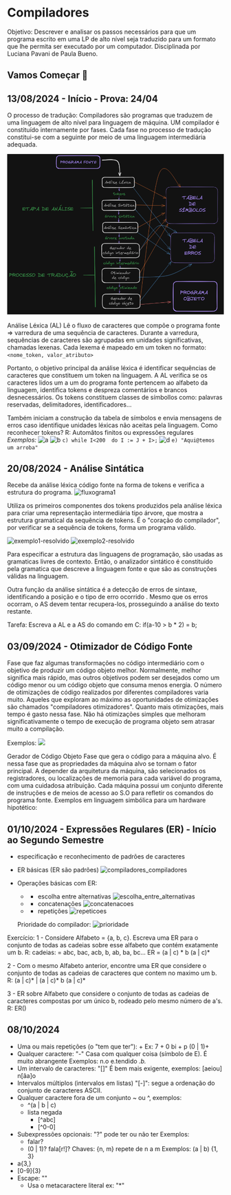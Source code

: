   # Compiladores
  Objetivo: Descrever e analisar os passos necessários para que um programa escrito em uma LP de alto nível seja traduzido para um formato que lhe permita ser executado por um computador.
  Disciplinada por Luciana Pavani de Paula Bueno.
  
  ## Vamos Começar 🚀  
  ## 13/08/2024 - Início - Prova: 24/04
  O processo de tradução:
  Compiladores são programas que traduzem de uma linguagem de alto nível para linguagem de máquina.
  UM compilador é constituído internamente por fases. Cada fase no processo de tradução constitui-se com a seguinte por meio de uma linguagem intermediária adequada.

  ![fluxograma](https://github.com/DevIago15/cco-facul/blob/main/6%20Semestre/Compiladores/img/fluxograma.png)

  Análise Léxica (AL)
  Lê o fluxo de caracteres que compõe o programa fonte => varredura de uma sequência de caracteres.
  Durante a varredura, sequências de caracteres são agrupadas em unidades significativas, chamadas lexenas. Cada lexema é mapeado em um token no formato:
  ```<nome_token, valor_atributo>```

  Portanto, o objetivo principal da análise léxica é identificar sequências de caracteres que constituem um token na linguagem.
  A AL verifica se os caracteres lidos um a um do programa fonte pertencem ao alfabeto da linguagem, identifica tokens e despreza comentários e brancos desnecessários.
  Os tokens constituem classes de símbollos como: palavras reservadas, delimitadores, identificadores...

  Também iniciam a construção da tabela de símbolos e envia mensagens de erros caso identifique unidades léxicas não aceitas pela linguagem.
  Como reconhecer tokens?
  R: Automâtos finitos ou expressões regulares
  *Exemplos:*
  ![a](https://github.com/DevIago15/cco-facul/blob/main/6%20Semestre/Compiladores/img/a.png)
  ![b](https://github.com/DevIago15/cco-facul/blob/main/6%20Semestre/Compiladores/img/b.png)
  ```c) while I<200  do I := J + I>;```
  ![d](https://github.com/DevIago15/cco-facul/blob/main/6%20Semestre/Compiladores/img/d.png)
  ```e) "Aqui@temos um arroba"```

  ## 20/08/2024 - Análise Sintática
  Recebe da análise léxica código fonte na forma de tokens e verifica a estrutura do programa.
  ![fluxograma1](https://github.com/DevIago15/cco-facul/blob/main/6%20Semestre/Compiladores/img/fluxo1.png)

  Utiliza os primeiros componentes dos tokens produzidos pela análise léxica para criar uma representação intermediária tipo árvore, que mostra a estrutura gramatical da sequência de tokens.
  É o "coração do compilador", por verificar se a sequência de tokens, forma um programa válido.

  ![exemplo1-resolvido](https://github.com/DevIago15/cco-facul/blob/main/6%20Semestre/Compiladores/img/exemplo1-resolvido.png)
  ![exemplo2-resolvido](https://github.com/DevIago15/cco-facul/blob/main/6%20Semestre/Compiladores/img/exemplo-2-resolvido.png)

  Para especificar a estrutura das linguagens de programação, são usadas as gramaticas livres de contexto. Então, o analizador sintático é constituido pela gramatica que descreve a linguagem fonte e que são as construções válidas na linguagem.

  Outra função da análise sintática é a detecção de erros de sintaxe, identificando a posição e o tipo de erro ocorrido . Mesmo que os erros ocorram,  o AS devem tentar recupera-los, prosseguindo a análise do texto restante.

  Tarefa: Escreva a AL e a AS do comando em C: if(a-10 > b * 2) = b;

  ## 03/09/2024 - Otimizador de Código Fonte
  Fase que faz algumas transformações no código intermediário com o objetivo de produzir um código objeto melhor. Normalmente, melhor significa mais rápido, mas outros objetivos podem ser desejados como um código menor ou um código objeto que consuma menos energia. O número de otimizações de código realizados por diferentes compiladores varia muito. Aqueles que exploram ao máximo as oportunidades de otimizações são chamados "compiladores otimizadores". Quanto mais otimizações, mais tempo é gasto nessa fase. Não há otimizações simples que melhoram significativamente o tempo de execução de programa objeto sem atrasar muito a compilação.

  Exemplos:
  ![](https://github.com/DevIago15/cco-facul/blob/main/6%20Semestre/Compiladores/img/pre-c.png)
  ![]()

  Gerador de Código Objeto
  Fase que gera o código para a máquina alvo. É nessa fase que as propriedades da máquina alvo se tornam o fator principal. A depender da arquitetura da máquina, são selecionados os registradores, ou localizações de memoria para cada variável do programa, com uma cuidadosa atribuição. Cada máquina possui um conjunto diferente de instruções e de meios de acesso ao S.O para refletir os comandos do programa fonte. Exemplos em linguagem simbólica para um hardware hipotético:
  ![]()
  ![]()

  ## 01/10/2024 - Expressões Regulares (ER) - Início ao Segundo Semestre
  - especificação e reconhecimento de padrões de caracteres
  - ER básicas (ER são padrões)
  ![compiladores_compiladores](https://github.com/DevIago15/cco-facul/blob/main/6%20Semestre/Compiladores/img/compiladores_compiladores.png)
  - Operações básicas com ER:
    - * escolha entre alternativas
    ![escolha_entre_alternativas](https://github.com/DevIago15/cco-facul/blob/main/6%20Semestre/Compiladores/img/escolha_entre_alternativas.png)
    - * concatenações
    ![concatenacoes](https://github.com/DevIago15/cco-facul/blob/main/6%20Semestre/Compiladores/img/concatenacao.png)
    - * repetições
    ![repeticoes](https://github.com/DevIago15/cco-facul/blob/main/6%20Semestre/Compiladores/img/repeticao.png)

    Prioridade do compilador:
    ![prioridade](https://github.com/DevIago15/cco-facul/blob/main/6%20Semestre/Compiladores/img/prioridade.png)

   Exercício:
   1 - Considere Alfabeto = {a, b, c}. Escreva uma ER para o conjunto de todas as cadeias sobre esse alfabeto que contém exatamente um b.
   R: cadeias: = abc, bac, acb, b, ab, ba, bc... ER = (a | c) * b (a | c)*

   2 - Com o mesmo Alfabeto anterior, encontre uma ER que considere o conjunto de todas as cadeias de caracteres que contem no maximo um b.
   R:  (a | c)* | (a | c)* b (a | c)*

   3 - ER sobre Alfabeto que considere o conjunto de todas as cadeias de caracteres compostas por um único b, rodeado pelo mesmo número de a's.
   R: ER()

   ## 08/10/2024
   - Uma ou mais repetições (o "tem que ter"): +
  Ex: 7 + 0
  bi + p
  (0 | 1)+
  - Qualquer caractere: "-"
  Casa com qualquer coisa (símbolo de E). É muito abrangente
  Exemplos:
  n.o
  e.tendido
  .*b.*
  - Um intervalo de caracteres: "[]"
  É bem mais exigente, exemplos:
  [aeiou]
  n[ãa]o
  - Intervalos múltiplos (intervalos em listas) "[-]": segue a ordenação do conjunto de caracteres ASCII.
  - Qualquer caractere fora de um conjunto ~ ou ^, exemplos:
    - ^(a | b | c)
    - lista negada
      - [^abc]
      - [^0-0]
  - Subexpressões opcionais: "?" pode ter ou não ter
  Exemplos:
    - falar?
    - (0 | 1)?
    fala[r!]?
  Chaves: {n, m}
  repete de n a m
  Exemplos: (a | b) {1, 3}
  - a{3,}
  - [0-9]{3}
  - Escape: "\"
    - Usa o metacaractere literal ex: "\*"

